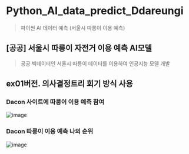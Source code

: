 # Python_AI_data_predict_Ddareungi
> 파이썬 AI 데이터 예측 (서울시 따릉이 이용 예측)


## [공공] 서울시 따릉이 자전거 이용 예측 AI모델 
> 공공 빅데이터인 서울시 따릉이 데이터를 이용하여 인공지능 모델 개발

## ex01버전. 의사결정트리 회기 방식 사용






### Dacon 사이트에 따릉이 이용 예측 참여
![image](https://user-images.githubusercontent.com/78295968/125718078-11cbd847-ec9f-46cb-8a9c-d03006a3bdff.png)
### Dacon 따릉이 이용 예측 나의 순위
![image](https://user-images.githubusercontent.com/78295968/125718184-56a87c8c-41db-45b7-9194-97bc707e5998.png)
